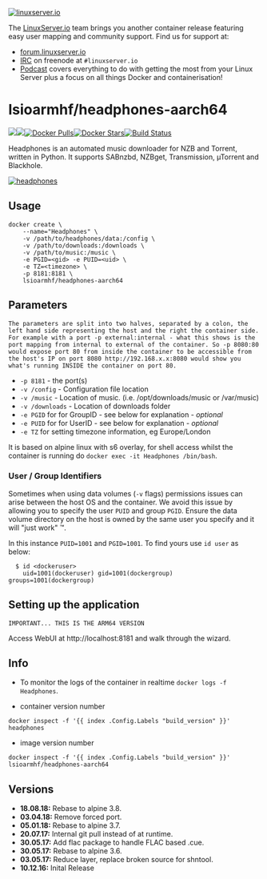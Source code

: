 [linuxserverurl]: https://linuxserver.io
[forumurl]: https://forum.linuxserver.io
[ircurl]: https://www.linuxserver.io/irc/
[podcasturl]: https://www.linuxserver.io/podcast/
[appurl]: https://github.com/rembo10/headphones
[hub]: https://hub.docker.com/r/lsioarmhf/headphones-aarch64/

[![linuxserver.io](https://raw.githubusercontent.com/linuxserver/docker-templates/master/linuxserver.io/img/linuxserver_medium.png)][linuxserverurl]

The [LinuxServer.io][linuxserverurl] team brings you another container release featuring easy user mapping and community support. Find us for support at:
* [forum.linuxserver.io][forumurl]
* [IRC][ircurl] on freenode at `#linuxserver.io`
* [Podcast][podcasturl] covers everything to do with getting the most from your Linux Server plus a focus on all things Docker and containerisation!

# lsioarmhf/headphones-aarch64
[![](https://images.microbadger.com/badges/version/lsioarmhf/headphones-aarch64.svg)](https://microbadger.com/images/lsioarmhf/headphones-aarch64 "Get your own version badge on microbadger.com")[![](https://images.microbadger.com/badges/image/lsioarmhf/headphones-aarch64.svg)](http://microbadger.com/images/lsioarmhf/headphones-aarch64 "Get your own image badge on microbadger.com")[![Docker Pulls](https://img.shields.io/docker/pulls/lsioarmhf/headphones-aarch64.svg)][hub][![Docker Stars](https://img.shields.io/docker/stars/lsioarmhf/headphones-aarch64.svg)][hub][![Build Status](https://ci.linuxserver.io/buildStatus/icon?job=Docker-Builders/arm64/arm64-headphones)](https://ci.linuxserver.io/job/Docker-Builders/job/arm64/job/arm64-headphones/)

Headphones is an automated music downloader for NZB and Torrent, written in Python. It supports SABnzbd, NZBget, Transmission, µTorrent and Blackhole.

[![headphones](http://i.imgur.com/5vSV3Gkl.png)][appurl]

## Usage

```
docker create \
    --name="Headphones" \
    -v /path/to/headphones/data:/config \
    -v /path/to/downloads:/downloads \
    -v /path/to/music:/music \
    -e PGID=<gid> -e PUID=<uid> \
    -e TZ=<timezone> \
    -p 8181:8181 \
    lsioarmhf/headphones-aarch64
```

## Parameters

`The parameters are split into two halves, separated by a colon, the left hand side representing the host and the right the container side. 
For example with a port -p external:internal - what this shows is the port mapping from internal to external of the container.
So -p 8080:80 would expose port 80 from inside the container to be accessible from the host's IP on port 8080
http://192.168.x.x:8080 would show you what's running INSIDE the container on port 80.`


* `-p 8181` - the port(s)
* `-v /config` - Configuration file location
* `-v /music` - Location of music. (i.e. /opt/downloads/music or /var/music)
* `-v /downloads` - Location of downloads folder
* `-e PGID` for for GroupID - see below for explanation - *optional*
* `-e PUID` for for UserID - see below for explanation - *optional*
* `-e TZ` for setting timezone information, eg Europe/London

It is based on alpine linux with s6 overlay, for shell access whilst the container is running do `docker exec -it Headphones /bin/bash`.

### User / Group Identifiers

Sometimes when using data volumes (`-v` flags) permissions issues can arise between the host OS and the container. We avoid this issue by allowing you to specify the user `PUID` and group `PGID`. Ensure the data volume directory on the host is owned by the same user you specify and it will "just work" ™.

In this instance `PUID=1001` and `PGID=1001`. To find yours use `id user` as below:

```
  $ id <dockeruser>
    uid=1001(dockeruser) gid=1001(dockergroup) groups=1001(dockergroup)
```

## Setting up the application
`IMPORTANT... THIS IS THE ARM64 VERSION`

Access WebUI at http://localhost:8181 and walk through the wizard.

## Info

* To monitor the logs of the container in realtime `docker logs -f Headphones`.

* container version number 

`docker inspect -f '{{ index .Config.Labels "build_version" }}' headphones`

* image version number

`docker inspect -f '{{ index .Config.Labels "build_version" }}' lsioarmhf/headphones-aarch64`

## Versions

+ **18.08.18:** Rebase to alpine 3.8.
+ **03.04.18:** Remove forced port.
+ **05.01.18:** Rebase to alpine 3.7.
+ **20.07.17:** Internal git pull instead of at runtime.
+ **30.05.17:** Add flac package to handle FLAC based .cue.
+ **30.05.17:** Rebase to alpine 3.6.
+ **03.05.17:** Reduce layer, replace broken source for shntool.
+ **10.12.16:** Inital Release
